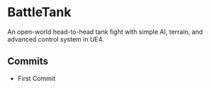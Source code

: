 # BattleTank
An open-world head-to-head tank fight with simple AI, terrain, and advanced control system in UE4.



## Commits 
* First Commit
